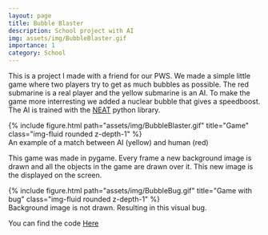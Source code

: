 ```yaml
---
layout: page
title: Bubble Blaster
description: School project with AI
img: assets/img/BubbleBlaster.gif
importance: 1
category: School
---
```


This is a project I made with a friend for our PWS.
We made a simple little game where two players try to get as much bubbles as possible.
The red submarine is a real player and the yellow submarine is an AI.
To make the game more interresting we added a nuclear bubble that gives a speedboost.
The AI is trained with the [NEAT](https://neat-python.readthedocs.io/en/latest/) python library.

<div class="row">
    <div class="col-sm mt-3 mt-md-0">
        {% include figure.html path="assets/img/BubbleBlaster.gif" title="Game" class="img-fluid rounded z-depth-1" %}
    </div>
</div>
<div class="caption">
    An example of a match between AI (yellow) and human (red)
</div>

This game was made in pygame.
Every frame a new background image is drawn and all the objects in the game are drawn over it.
This new image is the displayed on the screen.

<div class="row mt-3">
    <div class="col-sm mt-3 mt-md-0">
        {% include figure.html path="assets/img/BubbleBug.gif" title="Game with bug" class="img-fluid rounded z-depth-1" %}
    </div>
</div>
<div class="caption">
    Background image is not drawn. Resulting in this visual bug.
</div>

You can find the code [Here](https://github.com/ThomasNagel/BubbleBlaster-PWS)